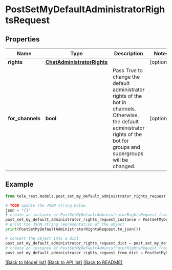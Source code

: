 # PostSetMyDefaultAdministratorRightsRequest


## Properties

Name | Type | Description | Notes
------------ | ------------- | ------------- | -------------
**rights** | [**ChatAdministratorRights**](ChatAdministratorRights.md) |  | [optional] 
**for_channels** | **bool** | Pass *True* to change the default administrator rights of the bot in channels. Otherwise, the default administrator rights of the bot for groups and supergroups will be changed. | [optional] 

## Example

```python
from tele_rest.models.post_set_my_default_administrator_rights_request import PostSetMyDefaultAdministratorRightsRequest

# TODO update the JSON string below
json = "{}"
# create an instance of PostSetMyDefaultAdministratorRightsRequest from a JSON string
post_set_my_default_administrator_rights_request_instance = PostSetMyDefaultAdministratorRightsRequest.from_json(json)
# print the JSON string representation of the object
print(PostSetMyDefaultAdministratorRightsRequest.to_json())

# convert the object into a dict
post_set_my_default_administrator_rights_request_dict = post_set_my_default_administrator_rights_request_instance.to_dict()
# create an instance of PostSetMyDefaultAdministratorRightsRequest from a dict
post_set_my_default_administrator_rights_request_from_dict = PostSetMyDefaultAdministratorRightsRequest.from_dict(post_set_my_default_administrator_rights_request_dict)
```
[[Back to Model list]](../README.md#documentation-for-models) [[Back to API list]](../README.md#documentation-for-api-endpoints) [[Back to README]](../README.md)


